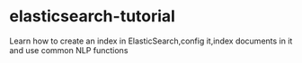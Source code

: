 # elasticsearch-tutorial
Learn how to create an index in ElasticSearch,config it,index documents in it and use common NLP functions
